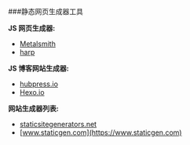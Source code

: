 ###静态网页生成器工具

**JS 网页生成器:**

* [Metalsmith](http://www.metalsmith.io/)
* [harp](http://harpjs.com/)

**JS 博客网站生成器:**

* [hubpress.io](http://hubpress.io)
* [Hexo.io](http://hexo.io)

**网站生成器列表:**

* [staticsitegenerators.net](https://staticsitegenerators.net)
* [www.staticgen.com](https://www.staticgen.com)